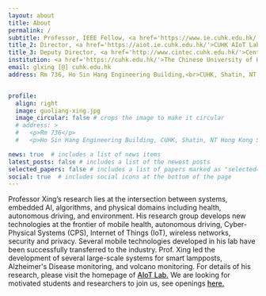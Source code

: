 ```yaml
---
layout: about
title: About
permalink: /
subtitle: Professor, IEEE Fellow, <a href='https://www.ie.cuhk.edu.hk/'>Department of Information Engineering</a>
title_2: Director, <a href='https://aiot.ie.cuhk.edu.hk/'>CUHK AIoT Lab</a>
title_3: Deputy Director, <a href='http://www.cintec.cuhk.edu.hk/'>Centre for Innovation and Technology (CINTEC)</a>
institution: <a href='https://cuhk.edu.hk/'>The Chinese University of Hong Kong</a>
email: glxing [@] cuhk.edu.hk
address: Rm 736, Ho Sin Hang Engineering Building,<br>CUHK, Shatin, NT, Hong Kong SAR


profile:
  align: right
  image: guoliang-xing.jpg
  image_circular: false # crops the image to make it circular
  # address: >
  #   <p>Rm 736</p>
  #   <p>Ho Sin Hang Engineering Building, CUHK, Shatin, NT Hong Kong SAR</p>

news: true  # includes a list of news items
latest_posts: false # includes a list of the newest posts
selected_papers: false # includes a list of papers marked as "selected={true}"
social: true  # includes social icons at the bottom of the page
---
```


Professor Xing’s research lies at the intersection between systems, embedded AI, algorithms, and physical domains including health, autonomous driving, and environment. His research group develops new technologies at the frontier of mobile health, autonomous driving, Cyber-Physical Systems (CPS), Internet of Things (IoT), wireless networks, security and privacy. Several mobile technologies developed in his lab have been successfully transferred to the industry. Prof. Xing led the development of several large-scale systems for smart lampposts, Alzheimer's Disease monitoring, and volcano monitoring. For details of his research, please visit the homepage of <a href="https://aiot.ie.cuhk.edu.hk/" style="font-weight: 500;">AIoT Lab.</a> We are looking for motivated students and researchers to join us, see openings <a href="https://aiot.ie.cuhk.edu.hk/openings.html" style="font-weight: 500;">here.</a> 